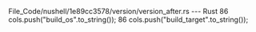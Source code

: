 File_Code/nushell/1e89cc3578/version/version_after.rs --- Rust
86         cols.push("build_os".to_string());                                                                                                                86         cols.push("build_target".to_string());

